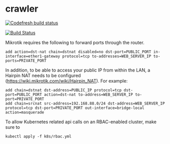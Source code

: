 # crawler

[![Codefresh build status]( https://g.codefresh.io/api/badges/build?repoOwner=alexlokshin&repoName=crawler&branch=master&pipelineName=crawler&accountName=alexlokshin&type=cf-1)]( https://g.codefresh.io/repositories/alexlokshin/crawler/builds?filter=trigger:build;branch:master;service:5a18eeaa24a2970001839643~crawler)

[![Build Status](https://travis-ci.org/alexlokshin/crawler.svg?branch=master)](https://travis-ci.org/alexlokshin/crawler)

Mikrotik requires the following to forward ports through the router.

```
add action=dst-nat chain=dstnat disabled=no dst-port=PUBLIC_PORT in-interface=ether1-gateway protocol=tcp to-addresses=WEB_SERVER_IP to-ports=PRIVATE_PORT
```

In addition, to be able to access your public IP from within the LAN, a Hairpin NAT needs to be configured (https://wiki.mikrotik.com/wiki/Hairpin_NAT). For example:

```
add chain=dstnat dst-address=PUBLIC_IP protocol=tcp dst-port=PUBLIC_PORT action=dst-nat to-address=WEB_SERVER_IP to-port=PRIVATE_PORT
add chain=srcnat src-address=192.168.88.0/24 dst-address=WEB_SERVER_IP protocol=tcp dst-port=PRIVATE_PORT out-interface=bridge-local action=masquerade
```

To allow Kubernetes related api calls on an RBAC-enabled cluster, make sure to 
```
kubectl apply -f k8s/rbac.yml
```